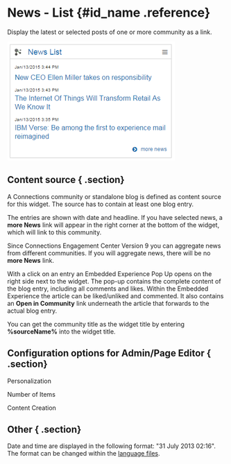# News - List {#id_name .reference}

Display the latest or selected posts of one or more community as a link.

![image](images/image082.png)

## Content source { .section}

A Connections community or standalone blog is defined as content source for this widget. The source has to contain at least one blog entry.

The entries are shown with date and headline. If you have selected news, a **more News** link will appear in the right corner at the bottom of the widget, which will link to this community.

Since Connections Engagement Center Version 9 you can aggregate news from different communities. If you will aggregate news, there will be no **more News** link.

With a click on an entry an Embedded Experience Pop Up opens on the right side next to the widget. The pop-up contains the complete content of the blog entry, including all comments and likes. Within the Embedded Experience the article can be liked/unliked and commented. It also contains an **Open in Community** link underneath the article that forwards to the actual blog entry.

You can get the community title as the widget title by entering **%sourceName%** into the widget title.

## Configuration options for Admin/Page Editor { .section}

Personalization

Number of Items

Content Creation

## Other { .section}

Date and time are displayed in the following format: "31 July 2013 02:16". The format can be changed within the [language files](cec-customizethelanguagefile.md#).

